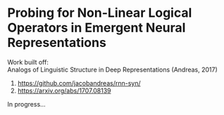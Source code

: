 # Probing for Non-Linear Logical Operators in Emergent Neural Representations

Work built off:   
Analogs of Linguistic Structure in Deep Representations (Andreas, 2017)
1. https://github.com/jacobandreas/rnn-syn/
2. https://arxiv.org/abs/1707.08139

In progress...
